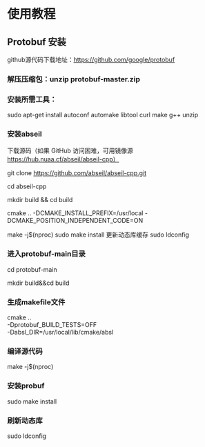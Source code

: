 # 使用教程

## Protobuf 安装

github源代码下载地址：https://github.com/google/protobuf 

### 解压压缩包：unzip protobuf-master.zip 


### 安装所需工具：
sudo apt-get install autoconf automake libtool curl make g++ unzip 

### 安装abseil
下载源码（如果 GitHub 访问困难，可用镜像源 https://hub.nuaa.cf/abseil/abseil-cpp）

git clone https://github.com/abseil/abseil-cpp.git

cd abseil-cpp

mkdir build && cd build

cmake .. -DCMAKE_INSTALL_PREFIX=/usr/local -DCMAKE_POSITION_INDEPENDENT_CODE=ON

make -j$(nproc)
sudo make install
更新动态库缓存
sudo ldconfig


### 进入protobuf-main目录 
cd protobuf-main

mkdir build&&cd build

### 生成makefile文件
cmake .. \
  -Dprotobuf_BUILD_TESTS=OFF \
  -Dabsl_DIR=/usr/local/lib/cmake/absl

### 编译源代码
make -j$(nproc)

### 安装probuf
sudo make install 

### 刷新动态库
sudo ldconfig


